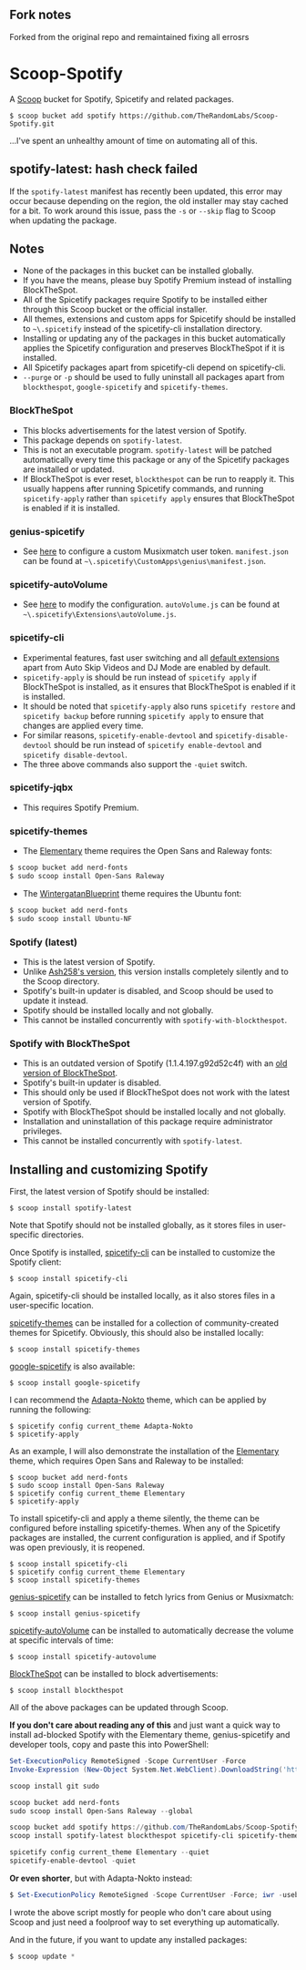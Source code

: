 <!-- markdownlint-disable MD010 -->
<!-- markdownlint-disable MD014 -->
<!-- markdownlint-disable MD037 -->
<!-- markdownlint-disable MD040 -->
<!-- markdownlint-disable MD046 -->

## Fork notes

Forked from the original repo and remaintained fixing all errosrs

# Scoop-Spotify

A [Scoop](https://github.com/lukesampson/scoop) bucket for Spotify, Spicetify and related packages.

    $ scoop bucket add spotify https://github.com/TheRandomLabs/Scoop-Spotify.git

...I've spent an unhealthy amount of time on automating all of this.

## spotify-latest: hash check failed

If the `spotify-latest` manifest has recently been updated, this error may occur because
depending on the region, the old installer may stay cached for a bit. To work around this
issue, pass the `-s` or `--skip` flag to Scoop when updating the package.

## Notes

- None of the packages in this bucket can be installed globally.
- If you have the means, please buy Spotify Premium instead of installing BlockTheSpot.
- All of the Spicetify packages require Spotify to be installed either through this Scoop bucket or
  the official installer.
- All themes, extensions and custom apps for Spicetify should be installed to `~\.spicetify`
  instead of the spicetify-cli installation directory.
- Installing or updating any of the packages in this bucket automatically applies the Spicetify
  configuration and preserves BlockTheSpot if it is installed.
- All Spicetify packages apart from spicetify-cli depend on spicetify-cli.
- `--purge` or `-p` should be used to fully uninstall all packages apart from `blockthespot`,
  `google-spicetify` and `spicetify-themes`.

### BlockTheSpot

- This blocks advertisements for the latest version of Spotify.
- This package depends on `spotify-latest`.
- This is not an executable program. `spotify-latest` will be patched automatically every time this
  package or any of the Spicetify packages are installed or updated.
- If BlockTheSpot is ever reset, `blockthespot` can be run to reapply it. This usually happens
  after running Spicetify commands, and running `spicetify-apply` rather than `spicetify apply`
  ensures that BlockTheSpot is enabled if it is installed.

### genius-spicetify

- See [here](https://github.com/khanhas/genius-spicetify#musicxmatch) to configure a custom
  Musixmatch user token. `manifest.json` can be found at
  `~\.spicetify\CustomApps\genius\manifest.json`.

### spicetify-autoVolume

- See
  [here](https://github.com/amanharwara/spicetify-autoVolume#changing-the-intervalminimum-volume)
  to modify the configuration. `autoVolume.js` can be found at
  `~\.spicetify\Extensions\autoVolume.js`.

### spicetify-cli

- Experimental features, fast user switching and all
  [default extensions](https://github.com/khanhas/spicetify-cli/wiki/Extensions) apart from Auto Skip
  Videos and DJ Mode are enabled by default.
- `spicetify-apply` is should be run instead of `spicetify apply` if BlockTheSpot is installed, as
  it ensures that BlockTheSpot is enabled if it is installed.
- It should be noted that `spicetify-apply` also runs `spicetify restore` and `spicetify backup`
  before running `spicetify apply` to ensure that changes are applied every time.
- For similar reasons, `spicetify-enable-devtool` and `spicetify-disable-devtool` should be run
  instead of `spicetify enable-devtool` and `spicetify disable-devtool`.
- The three above commands also support the `-quiet` switch.

### spicetify-jqbx

- This requires Spotify Premium.

### spicetify-themes

- The [Elementary](https://github.com/morpheusthewhite/spicetify-themes/tree/master/Elementary)
  theme requires the Open Sans and Raleway fonts:

```powershell
$ scoop bucket add nerd-fonts
$ sudo scoop install Open-Sans Raleway
```

- The [WintergatanBlueprint](https://github.com/morpheusthewhite/spicetify-themes/tree/master/WintergatanBlueprint)
  theme requires the Ubuntu font:

```powershell
$ scoop bucket add nerd-fonts
$ sudo scoop install Ubuntu-NF
```

### Spotify (latest)

- This is the latest version of Spotify.
- Unlike [Ash258's version](https://github.com/Ash258/scoop-Ash258/blob/master/bucket/Spotify.json),
  this version installs completely silently and to the Scoop directory.
- Spotify's built-in updater is disabled, and Scoop should be used to update it instead.
- Spotify should be installed locally and not globally.
- This cannot be installed concurrently with `spotify-with-blockthespot`.

### Spotify with BlockTheSpot

- This is an outdated version of Spotify (1.1.4.197.g92d52c4f) with an
  [old version of BlockTheSpot](https://github.com/master131/BlockTheSpot).
- Spotify's built-in updater is disabled.
- This should only be used if BlockTheSpot does not work with the latest version of Spotify.
- Spotify with BlockTheSpot should be installed locally and not globally.
- Installation and uninstallation of this package require administrator privileges.
- This cannot be installed concurrently with `spotify-latest`.

## Installing and customizing Spotify

First, the latest version of Spotify should be installed:

    $ scoop install spotify-latest

Note that Spotify should not be installed globally, as it stores files in user-specific directories.

Once Spotify is installed, [spicetify-cli](https://github.com/khanhas/spicetify-cli) can be
installed to customize the Spotify client:

    $ scoop install spicetify-cli

Again, spicetify-cli should be installed locally, as it also stores files in a user-specific
location.

[spicetify-themes](https://github.com/morpheusthewhite/spicetify-themes) can be installed for
a collection of community-created themes for Spicetify. Obviously, this should also be installed
locally:

    $ scoop install spicetify-themes

[google-spicetify](https://github.com/khanhas/google-spicetify) is also available:

    $ scoop install google-spicetify

I can recommend the
[Adapta-Nokto](https://github.com/morpheusthewhite/spicetify-themes/tree/master/Adapta-Nokto)
theme, which can be applied by running the following:

    $ spicetify config current_theme Adapta-Nokto
    $ spicetify-apply

As an example, I will also demonstrate the installation of the
[Elementary](https://github.com/morpheusthewhite/spicetify-themes/tree/master/Elementary) theme,
which requires Open Sans and Raleway to be installed:

    $ scoop bucket add nerd-fonts
    $ sudo scoop install Open-Sans Raleway
    $ spicetify config current_theme Elementary
    $ spicetify-apply

To install spicetify-cli and apply a theme silently, the theme can be configured before installing
spicetify-themes. When any of the Spicetify packages are installed, the current configuration
is applied, and if Spotify was open previously, it is reopened.

    $ scoop install spicetify-cli
    $ spicetify config current_theme Elementary
    $ scoop install spicetify-themes

[genius-spicetify](https://github.com/khanhas/genius-spicetify) can be installed to fetch lyrics
from Genius or Musixmatch:

    $ scoop install genius-spicetify

[spicetify-autoVolume](https://github.com/amanharwara/spicetify-autoVolume#changing-the-intervalminimum-volume)
can be installed to automatically decrease the volume at specific intervals of time:

    $ scoop install spicetify-autovolume

[BlockTheSpot](https://github.com/mrpond/BlockTheSpot) can be installed to block advertisements:

    $ scoop install blockthespot

All of the above packages can be updated through Scoop.

**If you don't care about reading any of this** and just want a quick way to install ad-blocked
Spotify with the Elementary theme, genius-spicetify and developer tools, copy and paste this into
PowerShell:

```powershell
Set-ExecutionPolicy RemoteSigned -Scope CurrentUser -Force
Invoke-Expression (New-Object System.Net.WebClient).DownloadString('https://get.scoop.sh')

scoop install git sudo

scoop bucket add nerd-fonts
sudo scoop install Open-Sans Raleway --global

scoop bucket add spotify https://github.com/TheRandomLabs/Scoop-Spotify.git
scoop install spotify-latest blockthespot spicetify-cli spicetify-themes genius-spicetify spicetify-autovolume

spicetify config current_theme Elementary --quiet
spicetify-enable-devtool -quiet
```

**Or even shorter**, but with Adapta-Nokto instead:

```powershell
$ Set-ExecutionPolicy RemoteSigned -Scope CurrentUser -Force; iwr -useb https://raw.githubusercontent.com/TheRandomLabs/Scoop-Spotify/master/basic-setup.ps1 | iex
```

I wrote the above script mostly for people who don't care about using Scoop and just need a
foolproof way to set everything up automatically.

And in the future, if you want to update any installed packages:

```powershell
$ scoop update *
```
